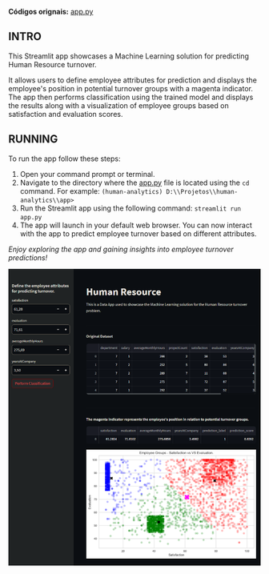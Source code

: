 **Códigos orignais:** [app.py](app.py)

## INTRO

This Streamlit app showcases a Machine Learning solution for predicting Human Resource turnover.

It allows users to define employee attributes for prediction and displays the employee's position in potential turnover groups with a magenta indicator. The app then performs classification using the trained model and displays the results along with a visualization of employee groups based on satisfaction and evaluation scores.

## RUNNING

To run the app follow these steps:

1. Open your command prompt or terminal.
2. Navigate to the directory where the [app.py](http://app.py/) file is located using the `cd` command. For example:
   `(human-analytics) D:\\Projetos\\human-analytics\\app>`
3. Run the Streamlit app using the following command: `streamlit run app.py`
4. The app will launch in your default web browser. You can now interact with the app to predict employee turnover based on different attributes.

_Enjoy exploring the app and gaining insights into employee turnover predictions!_

![print_app.png](../img/print_app.png)
